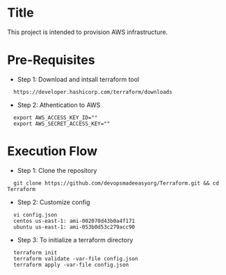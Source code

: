 # Title
This project is intended to provision AWS infrastructure.

# Pre-Requisites
* Step 1: Download and intsall terraform tool
```
  https://developer.hashicorp.com/terraform/downloads
```
* Step 2: Athentication to AWS
```
  export AWS_ACCESS_KEY_ID=""
  export AWS_SECRET_ACCESS_KEY=""
```

# Execution Flow
* Step 1: Clone the repository
```
  git clone https://github.com/devopsmadeeasyorg/Terraform.git && cd Terraform
```
* Step 2: Customize config
```
  vi config.json
  centos us-east-1: ami-002070d43b0a4f171
  ubuntu us-east-1: ami-053b0d53c279acc90
```
* Step 3: To initialize a terraform directory
```
  terraform init
  terraform validate -var-file config.json
  terraform apply -var-file config.json
```
